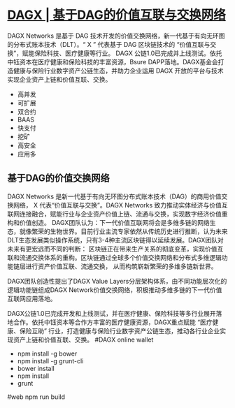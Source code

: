 # [DAGX | 基于DAG的价值互联与交换网络](http://dagx.io "dagx官网")

DAGX Networks 是基于 DAG 技术开发的价值交换网络，新一代基于有向无环图的分布式账本技术（DLT）。“ X ” 代表基于 DAG 区块链技术的 “价值互联与交换”，赋能保险科技、医疗健康等行业。 DAGX 公链1.0已完成并上线测试。依托中钰资本在医疗健康和保险科技的丰富资源，Bsure DAPP落地。DAGX基金会打造健康与保险行业数字资产公链生态，并助力企业运用 DAGX 开放的平台与技术实现企业资产上链和价值互联、交换。

- 高并发
- 可扩展
- 双合约
- BAAS
- 快支付
- 挖矿
- 高安全
- 应用多
## 基于DAG的价值交换网络
DAGX Networks 是新一代基于有向无环图分布式账本技术（DAG）的商用价值交换网络， X 代表“价值互联与交换”。DAGX Networks 致力推动实体经济与价值互联网连接融合，赋能行业与企业资产价值上链、流通与交换，实现数字经济价值重构和价值创造。 DAGX团队认为：下一代价值互联网将会是多维多链的网络生态，就像繁荣的生物世界。目前行业主流专家依然从传统历史进行推断，认为未来DLT生态发展类似操作系统，只有3-4种主流区块链得以延续发展。DAGX团队对未来有更宏远而不同的判断： 区块链正在带来生产关系的彻底变革，实现价值互联和流通交换体系的重构。区块链通过全球多个价值交换网络和分布式多维逻辑功能链层进行资产价值互联、流通交换， 从而构筑崭新繁荣的多维多链新世界。 

DAGX团队创造性提出了DAGX Value Layers分层架构体系，由不同功能层次化的逻辑功能链组成DAGX Network价值交换网络，积极推动多维多链的下一代价值互联网应用落地。

DAGX公链1.0已完成开发和上线测试，并在医疗健康、保险科技等多行业展开落地合作。依托中钰资本等合作方丰富的医疗健康资源，DAGX重点赋能 “医疗健康、保险互助” 行业，打造健康与保险行业数字资产公链生态，推动各行业企业实现资产上链和价值互联、交换。
#DAGX online wallet

- npm install -g bower
- npm install -g grunt-cli
- bower install
- npm install
- grunt

#web 
npm run build

